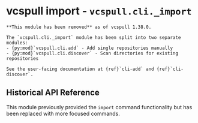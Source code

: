 # vcspull import - `vcspull.cli._import`

```{warning}
**This module has been removed** as of vcspull 1.38.0.

The `vcspull.cli._import` module has been split into two separate modules:
- {py:mod}`vcspull.cli.add` - Add single repositories manually
- {py:mod}`vcspull.cli.discover` - Scan directories for existing repositories

See the user-facing documentation at {ref}`cli-add` and {ref}`cli-discover`.
```

## Historical API Reference

This module previously provided the `import` command functionality but has been
replaced with more focused commands.
